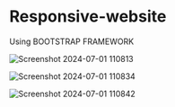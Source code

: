 # Responsive-website
Using BOOTSTRAP FRAMEWORK


![Screenshot 2024-07-01 110813](https://github.com/Virajbane/Responsive-website/assets/125433539/1765335e-be2b-4074-8229-2cb190244bfe)

![Screenshot 2024-07-01 110834](https://github.com/Virajbane/Responsive-website/assets/125433539/e9b54983-1c47-483d-a55e-a66c505c4ea0)

![Screenshot 2024-07-01 110842](https://github.com/Virajbane/Responsive-website/assets/125433539/cbe417e5-f8b8-46f2-a79e-7e43bb41d008)
